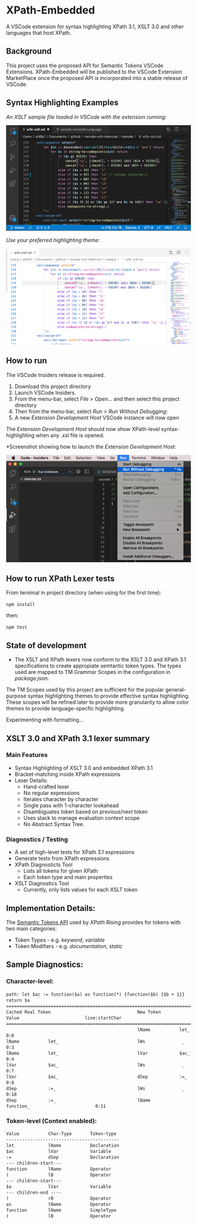 # XPath-Embedded

A VSCode extension for syntax highlighting XPath 3.1, XSLT 3.0 and other languages that host XPath.

## Background

This project uses the proposed API for Semantic Tokens VSCode Extensions. XPath-Embedded will be published to the VSCode Extension MarketPlace once the proposed API is incorporated into a stable release of VSCode.

## Syntax Highlighting Examples

_An XSLT sample file loaded in VSCode with the extension running:_

![Screenshot](xslt-demo2.png)

_Use your preferred highlighting theme:_

![Screenshot](xslt-demo3.png)

## How to run

The VSCode Insiders release is required. 

1. Download this project directory
2. Launch VSCode Insiders.  
3. From the menu-bar, select *File* > *Open...* and then select this project directory
4. Then from the menu-bar, select *Run* > *Run Without Debugging*:
5. A new *Extension Development Host* VSCode instance will now open

The *Extension Development Host* should now show XPath-level syntax-highlighting when any .xsl file is opened.

*Screenshot showing how to launch the *Extension Development Host*:

![Screenshot](run-extension.png)

## How to run XPath Lexer tests

From terminal in project directory (when using for the first time):

 ```npm install```

 then:

 ```npm test```


## State of development

- The XSLT and XPath lexers now conform to the XSLT 3.0 and XPath 3.1 specifications to create appropiate semtantic token types. The types used are mapped to TM Grammar Scopes in the configuration in *package.json*. 

The TM Scopes used by this project are sufficient for the popular general-purpose syntax highlighting themes to provide effective syntax highlighting. These scopes will be refined later to provide more granularity to allow color themes to provide language-specfic highlighting.

Experimenting with formatting...


## XSLT 3.0 and XPath 3.1 lexer summary

### Main Features
- Syntax Highlighting of XSLT 3.0 and embedded XPath 3.1
- Bracket-matching inside XPath expressions
- Lexer Details:
	- Hand-crafted lexer
	- No regular expressions
	- Iterates character by character
	- Single pass with 1-character lookahead
	- Disambiguates token based on previous/next token
	- Uses stack to manage evaluation context scope
	- No Abstract Syntax Tree.

### Diagnostics / Testing
- A set of high-level tests for XPath 3.1 expressions
- Generate tests from XPath expressions
- XPath Diagnosticts Tool
	- Lists all tokens for given XPath
	- Each token type and main properties
- XSLT Diagnostics Tool
	- Currently, only lists values for each XSLT token
	
## Implementation Details:

The [Semantic Tokens API](https://github.com/microsoft/vscode/wiki/Semantic-Highlighting-Overview) used by *XPath Rising* provides for tokens with two main categories:
- Token Types - e.g. *keyword*, *variable*
- Token Modifiers - e.g. *documentation*, *static* 

## Sample Diagnostics:

### Character-level:
```
path: let $ac := function($a) as function(*) {function($b) {$b + 1}} return $a
===============================================================================================================
Cached Real Token                                 New Token       Value                         line:startChar
===============================================================================================================
                                                  lName           let_                              0:0
lName           let_                              lWs              _                                0:3
lName           let_                              lVar            $ac_                              0:4
lVar            $ac_                              lWs              _                                0:7
lVar            $ac_                              dSep            :=_                               0:8
dSep            :=_                               lWs              _                                0:10
dSep            :=_                               lName           function_                         0:11
```
### Token-level (Context enabled):

```
Value           Char-Type       Token-type
-------------------------------------------
let             lName           Declaration
$ac             lVar            Variable
:=              dSep            Declaration
--- children-start---
function        lName           Operator
(               lB              Operator
--- children-start---
$a              lVar            Variable
--- children-end ----
)               rB              Operator
as              lName           Operator
function        lName           SimpleType
(               lB              Operator
